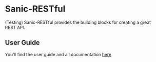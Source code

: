 # Sanic-RESTful

(Testing)
Sanic-RESTful provides the building blocks for creating a great REST API.

## User Guide

You'll find the user guide and all documentation [here](https://flask-restful.readthedocs.io/)

